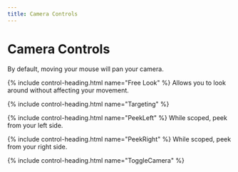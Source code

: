 ```yaml
---
title: Camera Controls
---
```


# Camera Controls

By default, moving your mouse will pan your camera.

{% include control-heading.html name="Free Look" %}
Allows you to look around without affecting your movement.

{% include control-heading.html name="Targeting" %}

{% include control-heading.html name="PeekLeft" %}
While scoped, peek from your left side.

{% include control-heading.html name="PeekRight" %}
While scoped, peek from your right side.

{% include control-heading.html name="ToggleCamera" %}